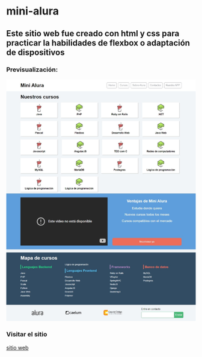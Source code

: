 # mini-alura

## Este sitio web fue creado con html y css para practicar la habilidades de flexbox o adaptación de dispositivos 

### Previsualización:
![site_mini-alura](./img/miniatura.jpeg)

### Visitar el sitio
[sitio web](https://luisangelponcealvarez.github.io/mini-alura/)
